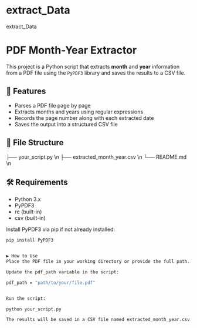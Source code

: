 # extract_Data
extract_Data

# PDF Month-Year Extractor

This project is a Python script that extracts **month** and **year** information from a PDF file using the `PyPDF3` library and saves the results to a CSV file.

## 🧠 Features

- Parses a PDF file page by page
- Extracts months and years using regular expressions
- Records the page number along with each extracted date
- Saves the output into a structured CSV file

## 📁 File Structure

├── your_script.py \n
├── extracted_month_year.csv \n
└── README.md \n


## 🛠️ Requirements

- Python 3.x
- PyPDF3
- re (built-in)
- csv (built-in)

Install PyPDF3 via pip if not already installed:

```bash
pip install PyPDF3


▶️ How to Use
Place the PDF file in your working directory or provide the full path.

Update the pdf_path variable in the script:

pdf_path = "path/to/your/file.pdf"


Run the script:

python your_script.py

The results will be saved in a CSV file named extracted_month_year.csv.


